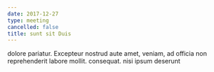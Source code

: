 ```yaml
---
date: 2017-12-27
type: meeting
cancelled: false
title: sunt sit Duis
---
```

dolore pariatur. Excepteur nostrud aute amet, veniam, ad officia non reprehenderit labore mollit. consequat. nisi ipsum deserunt